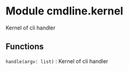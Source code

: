 Module cmdline.kernel
=====================
Kernel of cli handler

Functions
---------

    
`handle(argv: list)`
:   Kernel of cli handler